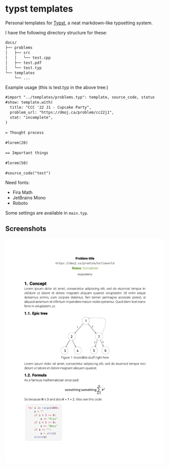# typst templates

Personal templates for [Typst](https://github.com/typst/typst), a neat markdown-like typsetting system.

I have the following directory structure for these:

```
docs/
├── problems
│   ├── src
│   │   └── test.cpp
│   ├── test.pdf
│   └── test.typ
└── templates
    └── ...
```

Example usage (this is test.typ in the above tree:)

```typ
#import "../templates/problems.typ": template, source_code, status
#show: template.with(
  title: "CCC '22 J1 - Cupcake Party",
  problem_url: "https://dmoj.ca/problem/cc22j1",
  stat: "incomplete",
)

= Thought process

#lorem(20)

== Important things

#lorem(50)

#source_code("test")
```

Need fonts:
- Fira Math
- JetBrains Mono
- Roboto

Some settings are available in `main.typ`.

## Screenshots

![preview](https://raw.githubusercontent.com/dogeystamp/typst-templates/master/preview.jpg)
